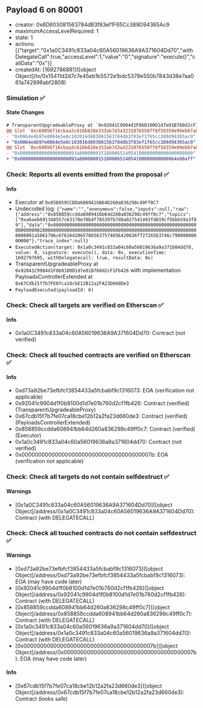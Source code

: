 ## Payload 6 on 80001

- creator: 0x6D603081563784dB3f83ef1F65Cc389D94365Ac9
- maximumAccessLevelRequired: 1
- state: 1
- actions: [{"target":"0x1a0C3491c833a04c60A56019636A9A371604Dd70","withDelegateCall":true,"accessLevel":1,"value":"0","signature":"execute()","callData":"0x"}]
- createdAt: [1692786881]([object Object]/tx/0x15411d2d7c7e45eb1b5572e1bdc5378e550b7843d38e7aa061a742896abf2808)

### Simulation :white_check_mark:

#### State Changes

```diff
# TransparentUpgradeableProxy at `0x92041C9904d1F0b8100D1d7e01B760d2cF1Fb426` with implementation PayloadsControllerExtended at `0x67Cdb15f7b7FE07ca18cbE12B12a2FA23D660De3`
@@ Slot `0xc69056f16cbaa3c616b828e333ab7d3a32310765507f8f58359e99ebb7a885f3` @@
- "0x0064e4b97e0064e5e0c102016d603081563784db3f83ef1f65cc389d94365ac9"
+ "0x0064e4b97e0064e5e0c103016d603081563784db3f83ef1f65cc389d94365ac9"
@@ Slot `0xc69056f16cbaa3c616b828e333ab7d3a32310765507f8f58359e99ebb7a885f4` @@
- "0x000000000000000000093a800000015180006514054100000000000000000000"
+ "0x000000000000000000093a800000015180006514054100000000000064e60aff"
```
### Check: Reports all events emitted from the proposal :white_check_mark:

#### Info

- Executor at `0x858859CCDDa608941bB64D260a836298c49Ff0C7`
- Undecoded log: `{"name":"","anonymous":false,"inputs":null,"raw":{"address":"0x858859ccdda608941bb64d260a836298c49ff0c7","topics":["0xa6aeb691348557c63170e78b4f785397b7d8a027541493fd819cf5bbb59a3f89"],"data":"0x0000000000000000000000000000000000000000000000000000000000000020000000000000000000000000000000000000000000000000000000000000001a5061796c6f616420657865637574656420636f72726563746c79000000000000"},"trace_index":null}`
- `ExecutedAction(target: 0x1a0c3491c833a04c60a56019636a9a371604dd70, value: 0, signature: execute(), data: 0x, executionTime: 1692797695, withDelegatecall: true, resultData: 0x)`
- TransparentUpgradeableProxy at `0x92041C9904d1F0b8100D1d7e01B760d2cF1Fb426` with implementation PayloadsControllerExtended at `0x67Cdb15f7b7FE07ca18cbE12B12a2FA23D660De3`
- `PayloadExecuted(payloadId: 6)`

### Check: Check all targets are verified on Etherscan :white_check_mark:

#### Info

- 0x1a0C3491c833a04c60A56019636A9A371604Dd70: Contract (not verified)

### Check: Check all touched contracts are verified on Etherscan :white_check_mark:

#### Info

- 0xd73a92be73efbfcf3854433a5fcbabf9c1316073: EOA (verification not applicable)
- 0x92041c9904d1f0b8100d1d7e01b760d2cf1fb426: Contract (verified) (TransparentUpgradeableProxy)
- 0x67cdb15f7b7fe07ca18cbe12b12a2fa23d660de3: Contract (verified) (PayloadsControllerExtended)
- 0x858859ccdda608941bb64d260a836298c49ff0c7: Contract (verified) (Executor)
- 0x1a0c3491c833a04c60a56019636a9a371604dd70: Contract (not verified)
- 0x000000000000000000000000000000000000007b: EOA (verification not applicable)

### Check: Check all targets do not contain selfdestruct :white_check_mark:

#### Warnings

- [0x1a0C3491c833a04c60A56019636A9A371604Dd70]([object Object]/address/0x1a0C3491c833a04c60A56019636A9A371604Dd70): Contract (with DELEGATECALL)

### Check: Check all touched contracts do not contain selfdestruct :white_check_mark:

#### Warnings

- [0xd73a92be73efbfcf3854433a5fcbabf9c1316073]([object Object]/address/0xd73a92be73efbfcf3854433a5fcbabf9c1316073): EOA (may have code later)
- [0x92041c9904d1f0b8100d1d7e01b760d2cf1fb426]([object Object]/address/0x92041c9904d1f0b8100d1d7e01b760d2cf1fb426): Contract (with DELEGATECALL)
- [0x858859ccdda608941bb64d260a836298c49ff0c7]([object Object]/address/0x858859ccdda608941bb64d260a836298c49ff0c7): Contract (with DELEGATECALL)
- [0x1a0c3491c833a04c60a56019636a9a371604dd70]([object Object]/address/0x1a0c3491c833a04c60a56019636a9a371604dd70): Contract (with DELEGATECALL)
- [0x000000000000000000000000000000000000007b]([object Object]/address/0x000000000000000000000000000000000000007b): EOA (may have code later)

#### Info

- [0x67cdb15f7b7fe07ca18cbe12b12a2fa23d660de3]([object Object]/address/0x67cdb15f7b7fe07ca18cbe12b12a2fa23d660de3): Contract (looks safe)

